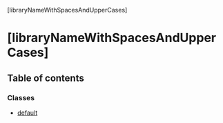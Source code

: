 [libraryNameWithSpacesAndUpperCases]

# [libraryNameWithSpacesAndUpperCases]

## Table of contents

### Classes

- [default](classes/default.md)
